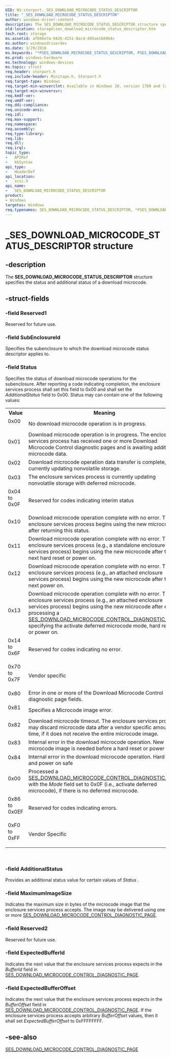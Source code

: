 ```yaml
---
UID: NS:storport._SES_DOWNLOAD_MICROCODE_STATUS_DESCRIPTOR
title: "_SES_DOWNLOAD_MICROCODE_STATUS_DESCRIPTOR"
author: windows-driver-content
description: The SES_DOWNLOAD_MICROCODE_STATUS_DESCRIPTOR structure specifies the status and additional status of a download microcode.
old-location: storage\ses_download_microcode_status_descriptor.htm
tech.root: storage
ms.assetid: af686e7a-9426-4151-8ac4-d95ae1689b4c
ms.author: windowsdriverdev
ms.date: 3/29/2018
ms.keywords: "*PSES_DOWNLOAD_MICROCODE_STATUS_DESCRIPTOR, PSES_DOWNLOAD_MICROCODE_STATUS_DESCRIPTOR, PSES_DOWNLOAD_MICROCODE_STATUS_DESCRIPTOR structure pointer [Storage Devices], SES_DOWNLOAD_MICROCODE_STATUS_DESCRIPTOR, SES_DOWNLOAD_MICROCODE_STATUS_DESCRIPTOR structure [Storage Devices], _SES_DOWNLOAD_MICROCODE_STATUS_DESCRIPTOR, scsi/PSES_DOWNLOAD_MICROCODE_STATUS_DESCRIPTOR, scsi/SES_DOWNLOAD_MICROCODE_STATUS_DESCRIPTOR, storage.ses_download_microcode_status_descriptor"
ms.prod: windows-hardware
ms.technology: windows-devices
ms.topic: struct
req.header: storport.h
req.include-header: Minitape.h, Storport.h
req.target-type: Windows
req.target-min-winverclnt: Available in Windows 10, version 1709 and later versions of Windows.
req.target-min-winversvr: 
req.kmdf-ver: 
req.umdf-ver: 
req.ddi-compliance: 
req.unicode-ansi: 
req.idl: 
req.max-support: 
req.namespace: 
req.assembly: 
req.type-library: 
req.lib: 
req.dll: 
req.irql: 
topic_type:
-	APIRef
-	kbSyntax
api_type:
-	HeaderDef
api_location:
-	scsi.h
api_name:
-	SES_DOWNLOAD_MICROCODE_STATUS_DESCRIPTOR
product:
- Windows
targetos: Windows
req.typenames: SES_DOWNLOAD_MICROCODE_STATUS_DESCRIPTOR, *PSES_DOWNLOAD_MICROCODE_STATUS_DESCRIPTOR
---
```


# _SES_DOWNLOAD_MICROCODE_STATUS_DESCRIPTOR structure


## -description


The <b>SES_DOWNLOAD_MICROCODE_STATUS_DESCRIPTOR</b> structure specifies the status and additional status of a download microcode.


## -struct-fields




### -field Reserved1

Reserved for future use.


### -field SubEnclosureId

Specifies the subenclosure to which the download microcode
status descriptor applies to.


### -field Status

 Specifies the status of download microcode
operations for the subenclosure. After reporting a code indicating completion, the
enclosure services process shall set this field to 0x00 and shall
set the <i>AdditionalStatus</i> field to 0x00. Status may can contain one of the following values:

<table>
<tr>
<th>Value</th>
<th>Meaning</th>
</tr>
<tr>
<td width="40%">
<dl>
<dt>0x00</dt>
</dl>
</td>
<td width="60%">
No download microcode operation is in progress.

</td>
</tr>
<tr>
<td width="40%">
<dl>
<dt>0x01</dt>
</dl>
</td>
<td width="60%">
Download microcode operation is in progress. The enclosure services process has
received one or more Download Microcode Control diagnostic pages and is awaiting
additional microcode data.

</td>
</tr>
<tr>
<td width="40%">
<dl>
<dt>0x02</dt>
</dl>
</td>
<td width="60%">
Download microcode operation data transfer is complete, currently updating nonvolatile
storage.

</td>
</tr>
<tr>
<td width="40%">
<dl>
<dt>0x03</dt>
</dl>
</td>
<td width="60%">
The enclosure services process is currently updating nonvolatile storage with deferred
microcode.

</td>
</tr>
<tr>
<td width="40%">
<dl>
<dt>0x04 to 0x0F</dt>
</dl>
</td>
<td width="60%">
Reserved for codes indicating interim status

</td>
</tr>
<tr>
<td width="40%">
<dl>
<dt>0x10</dt>
</dl>
</td>
<td width="60%">
Download microcode operation complete with no error. The enclosure services process
begins using the new microcode after returning this status.

</td>
</tr>
<tr>
<td width="40%">
<dl>
<dt>0x11</dt>
</dl>
</td>
<td width="60%">
Download microcode operation complete with no error. The enclosure services process
(e.g., a standalone enclosure services process) begins using the new microcode after the
next hard reset or power on.

</td>
</tr>
<tr>
<td width="40%">
<dl>
<dt>0x12</dt>
</dl>
</td>
<td width="60%">
Download microcode operation complete with no error. The enclosure services process
(e.g., an attached enclosure services process) begins using the new microcode after the
next power on.

</td>
</tr>
<tr>
<td width="40%">
<dl>
<dt>0x13</dt>
</dl>
</td>
<td width="60%">
Download microcode operation complete with no error. The enclosure services process
(e.g., an attached enclosure services process) begins using the new microcode after either processing a <a href="https://msdn.microsoft.com/09c2746f-cfe4-41dc-82ce-0b7e0c348897">SES_DOWNLOAD_MICROCODE_CONTROL_DIAGNOSTIC_PAGE</a> specifying the activate deferred microcode mode, hard reset, or power on.

</td>
</tr>
<tr>
<td width="40%">
<dl>
<dt>0x14 to 0x6F</dt>
</dl>
</td>
<td width="60%">
Reserved for codes indicating no error.

</td>
</tr>
<tr>
<td width="40%">
<dl>
<dt>0x70 to 0x7F</dt>
</dl>
</td>
<td width="60%">
Vendor specific

</td>
</tr>
<tr>
<td width="40%">
<dl>
<dt>0x80</dt>
</dl>
</td>
<td width="60%">
Error in one or more of the Download Microcode Control diagnostic page fields. 

</td>
</tr>
<tr>
<td width="40%">
<dl>
<dt>0x81</dt>
</dl>
</td>
<td width="60%">
Specifies a Microcode image error.

</td>
</tr>
<tr>
<td width="40%">
<dl>
<dt>0x82</dt>
</dl>
</td>
<td width="60%">
Download microcode timeout. The enclosure services process
may discard microcode data after a vendor specific amount of time, if it does not receive
the entire microcode image.

</td>
</tr>
<tr>
<td width="40%">
<dl>
<dt>0x83</dt>
</dl>
</td>
<td width="60%">
Internal error in the download microcode operation. New microcode image is needed
before a hard reset or power on

</td>
</tr>
<tr>
<td width="40%">
<dl>
<dt>0x84</dt>
</dl>
</td>
<td width="60%">
Internal error in the download microcode operation. Hard reset and power on safe

</td>
</tr>
<tr>
<td width="40%">
<dl>
<dt>0x00</dt>
</dl>
</td>
<td width="60%">
Processed a <a href="https://msdn.microsoft.com/09c2746f-cfe4-41dc-82ce-0b7e0c348897">SES_DOWNLOAD_MICROCODE_CONTROL_DIAGNOSTIC_PAGE</a> with the <i>Mode</i> field set to 0x0F (i.e., activate deferred microcode), if there is no deferred microcode.

</td>
</tr>
<tr>
<td width="40%">
<dl>
<dt>0x86 to 0x0EF</dt>
</dl>
</td>
<td width="60%">
Reserved for codes indicating errors.

</td>
</tr>
<tr>
<td width="40%">
<dl>
<dt>0xF0 to 0xFF</dt>
</dl>
</td>
<td width="60%">
Vendor Specific

</td>
</tr>
</table>
 


### -field AdditionalStatus

Provides an additional status value for certain
values of <i>Status</i> .


### -field MaximumImageSize

Indicates the maximum size in bytes of the
microcode image that the enclosure services process accepts. The image may be delivered using one or
more <a href="https://msdn.microsoft.com/09c2746f-cfe4-41dc-82ce-0b7e0c348897">SES_DOWNLOAD_MICROCODE_CONTROL_DIAGNOSTIC_PAGE</a>.


### -field Reserved2

Reserved for future use.


### -field ExpectedBufferId

Indicates the next value that the
enclosure services process expects in the <i>BufferId</i> field in <a href="https://msdn.microsoft.com/09c2746f-cfe4-41dc-82ce-0b7e0c348897">SES_DOWNLOAD_MICROCODE_CONTROL_DIAGNOSTIC_PAGE</a>.


### -field ExpectedBufferOffset

Indicates the next value that the
enclosure services process expects in the <i>BufferOffset</i> field in <a href="https://msdn.microsoft.com/09c2746f-cfe4-41dc-82ce-0b7e0c348897">SES_DOWNLOAD_MICROCODE_CONTROL_DIAGNOSTIC_PAGE</a>. If the enclosure services process accepts arbitrary <i>BufferOffset</i> values, then it shall set <i>ExpectedBufferOffset</i> to 0xFFFFFFFF.


## -see-also




<a href="https://msdn.microsoft.com/09c2746f-cfe4-41dc-82ce-0b7e0c348897">SES_DOWNLOAD_MICROCODE_CONTROL_DIAGNOSTIC_PAGE</a>
 

 

